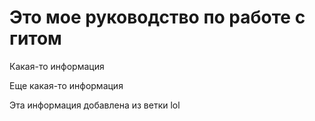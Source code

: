 # Это мое руководство по работе с гитом

Какая-то информация

Еще какая-то информация

Эта информация добавлена из ветки lol
